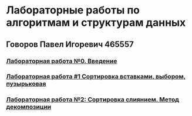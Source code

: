 # Лабораторные работы по алгоритмам и структурам данных
## Говоров Павел Игоревич 465557
### [Лабораторная работа №0. Введение](https://github.com/Seztor/algorithms/tree/main/lab0)
### [Лабораторная работа #1 Сортировка вставками, выбором, пузырьковая](https://github.com/Seztor/algorithms/tree/main/lab1)
### [Лабораторная работа №2: Сортировка слиянием. Метод декомпозиции](https://github.com/Seztor/algorithms/tree/main/lab2)

